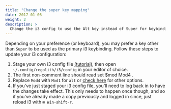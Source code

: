 ```yaml
---
title: "Change the super key mapping"
date: 2017-01-05
weight: 2
description: >
  Change the i3 config to use the Alt key instead of Super for keybindings.
---
```


Depending on your preference (or keyboard), you may prefer a key other than `Super` to be used as the primary i3 keybinding.  Follow these steps to update your i3 configuration:

1. Stage your own i3 config file [(tutorial)](../stage-configs), then open `~/.config/regolith/i3/config` in your editor of choice.
2. The first non-comment line should read set $mod Mod4 .
3. Replace `Mod4` with `Mod1` for `alt` or [check here](https://i3wm.org/docs/userguide.html#keybindings) for other options.
4. If you've just staged your i3 config file, you'll need to log back in to have the changes take effect.  This only needs to happen once though, and so if you've already made a copy previously and logged in since, just reload i3 with `⊞ Win`-`shift`-`r`.
